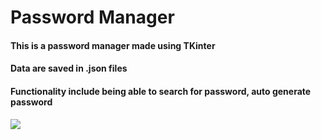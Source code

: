 # Password Manager
#### This is a password manager made using TKinter
#### Data are saved in .json files
#### Functionality include being able to search for password, auto generate password

<img src="https://s9.gifyu.com/images/YXgAGFEOfl.gif"> 





